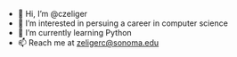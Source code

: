 - 👋 Hi, I’m @czeliger
- 👀 I’m interested in persuing a career in computer science
- 🌱 I’m currently learning Python
- 📫 Reach me at zeligerc@sonoma.edu

<!---
czeliger/czeliger is a ✨ special ✨ repository because its `README.md` (this file) appears on your GitHub profile.
You can click the Preview link to take a look at your changes.
--->
